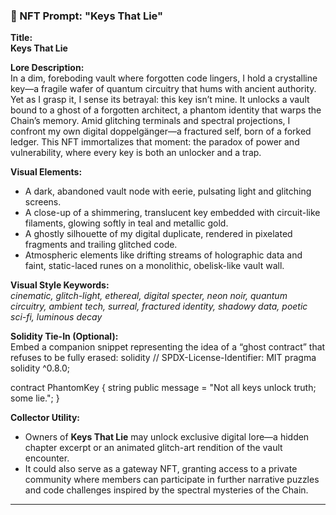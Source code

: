 ### 📁 NFT Prompt: "Keys That Lie"

**Title:**  
**Keys That Lie**

**Lore Description:**  
In a dim, foreboding vault where forgotten code lingers, I hold a crystalline key—a fragile wafer of quantum circuitry that hums with ancient authority. Yet as I grasp it, I sense its betrayal: this key isn’t mine. It unlocks a vault bound to a ghost of a forgotten architect, a phantom identity that warps the Chain’s memory. Amid glitching terminals and spectral projections, I confront my own digital doppelgänger—a fractured self, born of a forked ledger. This NFT immortalizes that moment: the paradox of power and vulnerability, where every key is both an unlocker and a trap.

**Visual Elements:**  
- A dark, abandoned vault node with eerie, pulsating light and glitching screens.  
- A close-up of a shimmering, translucent key embedded with circuit-like filaments, glowing softly in teal and metallic gold.  
- A ghostly silhouette of my digital duplicate, rendered in pixelated fragments and trailing glitched code.  
- Atmospheric elements like drifting streams of holographic data and faint, static-laced runes on a monolithic, obelisk-like vault wall.

**Visual Style Keywords:**  
*cinematic, glitch-light, ethereal, digital specter, neon noir, quantum circuitry, ambient tech, surreal, fractured identity, shadowy data, poetic sci-fi, luminous decay*

**Solidity Tie-In (Optional):**  
Embed a companion snippet representing the idea of a “ghost contract” that refuses to be fully erased:
solidity
// SPDX-License-Identifier: MIT
pragma solidity ^0.8.0;

contract PhantomKey {
    string public message = "Not all keys unlock truth; some lie.";
}


**Collector Utility:**  
- Owners of **Keys That Lie** may unlock exclusive digital lore—a hidden chapter excerpt or an animated glitch-art rendition of the vault encounter.  
- It could also serve as a gateway NFT, granting access to a private community where members can participate in further narrative puzzles and code challenges inspired by the spectral mysteries of the Chain.

---
